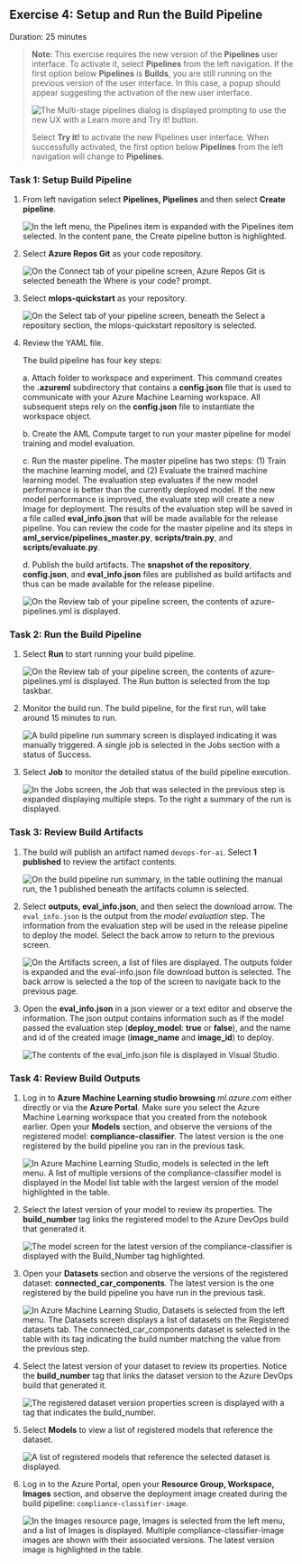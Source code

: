 ## Exercise 4: Setup and Run the Build Pipeline

Duration: 25 minutes

> **Note**: This exercise requires the new version of the **Pipelines** user interface. To activate it, select **Pipelines** from the left navigation. If the first option below **Pipelines** is **Builds**, you are still running on the previous version of the user interface. In this case, a popup should appear suggesting the activation of the new user interface.
>
> ![The Multi-stage pipelines dialog is displayed prompting to use the new UX with a Learn more and Try it! button.](media/devops-ui-activation.png 'Multi-stage pipelines activation')
>
> Select **Try it!** to activate the new Pipelines user interface. When successfully activated, the first option below **Pipelines** from the left navigation will change to **Pipelines**.

### Task 1: Setup Build Pipeline

1. From left navigation select **Pipelines, Pipelines** and then select **Create pipeline**.

    ![In the left menu, the Pipelines item is expanded with the Pipelines item selected. In the content pane, the Create pipeline button is highlighted.](media/devops-build-pipeline-07.png 'Create Build Pipeline')

2. Select **Azure Repos Git** as your code repository.

    ![On the Connect tab of your pipeline screen, Azure Repos Git is selected beneath the Where is your code? prompt.](media/devops-build-pipeline-08.png 'Repository Source')

3. Select **mlops-quickstart** as your repository.

    ![On the Select tab of your pipeline screen, beneath the Select a repository section, the mlops-quickstart repository is selected.](media/devops-build-pipeline-09.png 'Select Repository')

4. Review the YAML file.

    The build pipeline has four key steps:

    a. Attach folder to workspace and experiment. This command creates the **.azureml** subdirectory that contains a **config.json** file that is used to communicate with your Azure Machine Learning workspace. All subsequent steps rely on the **config.json** file to instantiate the workspace object.

    b. Create the AML Compute target to run your master pipeline for model training and model evaluation.

    c. Run the master pipeline. The master pipeline has two steps: (1) Train the machine learning model, and (2) Evaluate the trained machine learning model. The evaluation step evaluates if the new model performance is better than the currently deployed model. If the new model performance is improved, the evaluate step will create a new Image for deployment. The results of the evaluation step will be saved in a file called **eval_info.json** that will be made available for the release pipeline. You can review the code for the master pipeline and its steps in **aml_service/pipelines_master.py**, **scripts/train.py**, and **scripts/evaluate.py**.

    d. Publish the build artifacts. The **snapshot of the repository**, **config.json**, and **eval_info.json** files are published as build artifacts and thus can be made available for the release pipeline.

    ![On the Review tab of your pipeline screen, the contents of azure-pipelines.yml is displayed.](media/devops-build-pipeline-10.png 'Build pipeline YAML')

### Task 2: Run the Build Pipeline

1. Select **Run** to start running your build pipeline.

    ![On the Review tab of your pipeline screen, the contents of azure-pipelines.yml is displayed. The Run button is selected from the top taskbar.](media/devops-build-pipeline-11.png 'Run Build Pipeline')

2. Monitor the build run. The build pipeline, for the first run, will take around 15 minutes to run.

    ![A build pipeline run summary screen is displayed indicating it was manually triggered. A single job is selected in the Jobs section with a status of Success.](media/devops-build-pipeline-12.png 'Monitor Build Pipeline')

3. Select **Job** to monitor the detailed status of the build pipeline execution.

    ![In the Jobs screen, the Job that was selected in the previous step is expanded displaying multiple steps. To the right a summary of the run is displayed.](media/devops-build-pipeline-13.png 'Monitor Build Pipeline Details')

### Task 3: Review Build Artifacts

1. The build will publish an artifact named `devops-for-ai`. Select **1 published** to review the artifact contents.

    ![On the build pipeline run summary, in the table outlining the manual run, the 1 published beneath the artifacts column is selected.](media/devops-build-pipeline.png 'Build Artifacts')

2. Select **outputs, eval_info.json**, and then select the download arrow. The `eval_info.json` is the output from the *model evaluation* step. The information from the evaluation step will be used in the release pipeline to deploy the model. Select the back arrow to return to the previous screen.

    ![On the Artifacts screen, a list of files are displayed. The outputs folder is expanded and the eval-info.json file download button is selected. The back arrow is selected a the top of the screen to navigate back to the previous page.](media/devops-build-pipeline-15.png 'Download JSON file')

3. Open the **eval_info.json** in a json viewer or a text editor and observe the information. The json output contains information such as if the model passed the evaluation step (**deploy_model**: **true** or **false**), and the name and id of the created image (**image_name** and **image_id**) to deploy.

    ![The contents of the eval_info.json file is displayed in Visual Studio.](media/devops-build-pipeline-16.png 'Eval Info JSON File')

### Task 4: Review Build Outputs

1. Log in to **Azure Machine Learning studio browsing** *ml.azure.com* either directly or via the **Azure Portal**. Make sure you select the Azure Machine Learning workspace that you created from the notebook earlier. Open your **Models** section, and observe the versions of the registered model: **compliance-classifier**. The latest version is the one registered by the build pipeline you ran in the previous task.

    ![In Azure Machine Learning Studio, models is selected in the left menu. A list of multiple versions of the compliance-classifier model is displayed in the Model list table with the largest version of the model highlighted in the table.](media/devops-build-outputs-01.png 'Registered Models in Azure Machine Learning studio')

2. Select the latest version of your model to review its properties. The **build_number** tag links the registered model to the Azure DevOps build that generated it.

    ![The model screen for the latest version of the compliance-classifier is displayed with the Build_Number tag highlighted.](!media/../media/devops-build-outputs-02.png 'Registered model details and Build_Number tag')

3. Open your **Datasets** section and observe the versions of the registered dataset: **connected_car_components**. The latest version is the one registered by the build pipeline you have run in the previous task.

    ![In Azure Machine Learning Studio, Datasets is selected from the left menu. The Datasets screen displays a list of datasets on the Registered datasets tab. The connected_car_components dataset is selected in the table with its tag indicating the build number matching the value from the previous step.](media/devops-build-outputs-03.png 'Registered Datasets in Azure Machine Learning studio')

4. Select the latest version of your dataset to review its properties. Notice the **build_number** tag that links the dataset version to the Azure DevOps build that generated it.

    ![The registered dataset version properties screen is displayed with a tag that indicates the build_number.](medial/../media/devops-build-outputs-04.png 'Registered dataset details in Azure Machine Learning studio')

5. Select **Models** to view a list of registered models that reference the dataset.

    ![A list of registered models that reference the selected dataset is displayed.](media/devops-build-outputs-05.png 'Registered dataset model references in Azure Machine Learning studio')

6. Log in to the Azure Portal, open your **Resource Group, Workspace, Images** section, and observe the deployment image created during the build pipeline: `compliance-classifier-image`.

    ![In the Images resource page, Images is selected from the left menu, and a list of Images is displayed. Multiple compliance-classifier-image images are shown with their associated versions. The latest version image is highlighted in the table.](media/devops-build-outputs-06.png 'Images in Azure Portal')
